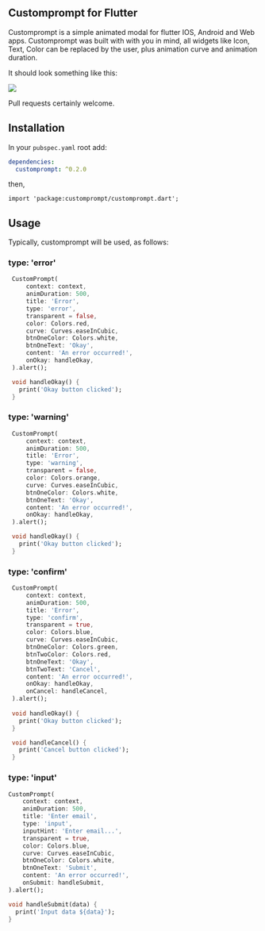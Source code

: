 
## Customprompt for Flutter

Customprompt is a simple animated modal for flutter IOS, Android and Web apps. Customprompt was built with with you in mind, all widgets like Icon, Text, Color can be replaced by the user, plus animation curve and animation duration.

It should look something like this:

<a href="https://imgflip.com/gif/44mn8i"><img src="https://i.imgflip.com/44mn8i.gif"></img></a>

Pull requests certainly welcome.

## Installation
In your `pubspec.yaml` root add:

```yaml
dependencies:
  customprompt: ^0.2.0
```

then,

`import 'package:customprompt/customprompt.dart';`

## Usage
Typically, customprompt will be used, as follows:
### type: 'error'
 ```dart
  CustomPrompt(
      context: context,
      animDuration: 500,
      title: 'Error',
      type: 'error',
      transparent = false,
      color: Colors.red,
      curve: Curves.easeInCubic,
      btnOneColor: Colors.white,
      btnOneText: 'Okay',
      content: 'An error occurred!',
      onOkay: handleOkay,
  ).alert();

  void handleOkay() {
    print('Okay button clicked');
  }
 ```

### type: 'warning'
 ```dart
  CustomPrompt(
      context: context,
      animDuration: 500,
      title: 'Error',
      type: 'warning',
      transparent = false,
      color: Colors.orange,
      curve: Curves.easeInCubic,
      btnOneColor: Colors.white,
      btnOneText: 'Okay',
      content: 'An error occurred!',
      onOkay: handleOkay,
  ).alert();

  void handleOkay() {
    print('Okay button clicked');
  }
 ```

### type: 'confirm'
 ```dart
  CustomPrompt(
      context: context,
      animDuration: 500,
      title: 'Error',
      type: 'confirm',
      transparent = true,
      color: Colors.blue,
      curve: Curves.easeInCubic,
      btnOneColor: Colors.green,
      btnTwoColor: Colors.red,
      btnOneText: 'Okay',
      btnTwoText: 'Cancel',
      content: 'An error occurred!',
      onOkay: handleOkay,
      onCancel: handleCancel,
  ).alert();
  
  void handleOkay() {
    print('Okay button clicked');
  }

  void handleCancel() {
    print('Cancel button clicked');
  }
 ```

### type: 'input'
  ```dart
  CustomPrompt(
      context: context,
      animDuration: 500,
      title: 'Enter email',
      type: 'input',
      inputHint: 'Enter email...',
      transparent = true,
      color: Colors.blue,
      curve: Curves.easeInCubic,
      btnOneColor: Colors.white,
      btnOneText: 'Submit',
      content: 'An error occurred!',
      onSubmit: handleSubmit,
  ).alert();
  
  void handleSubmit(data) {
    print('Input data ${data}');
  }
 ```